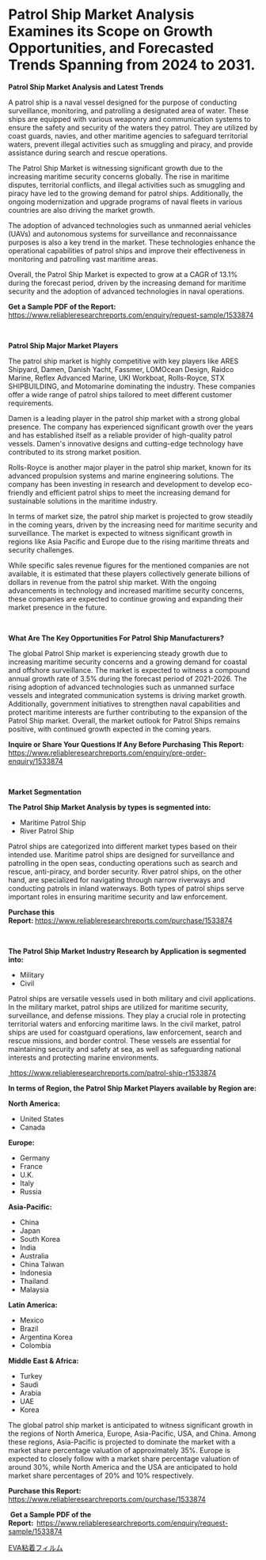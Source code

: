 <p><h1>Patrol Ship Market Analysis Examines its Scope on Growth Opportunities, and Forecasted Trends Spanning from 2024 to 2031.</h1></p><p><strong>Patrol Ship Market Analysis and Latest Trends</strong></p>
<p><p>A patrol ship is a naval vessel designed for the purpose of conducting surveillance, monitoring, and patrolling a designated area of water. These ships are equipped with various weaponry and communication systems to ensure the safety and security of the waters they patrol. They are utilized by coast guards, navies, and other maritime agencies to safeguard territorial waters, prevent illegal activities such as smuggling and piracy, and provide assistance during search and rescue operations.</p><p>The Patrol Ship Market is witnessing significant growth due to the increasing maritime security concerns globally. The rise in maritime disputes, territorial conflicts, and illegal activities such as smuggling and piracy have led to the growing demand for patrol ships. Additionally, the ongoing modernization and upgrade programs of naval fleets in various countries are also driving the market growth.</p><p>The adoption of advanced technologies such as unmanned aerial vehicles (UAVs) and autonomous systems for surveillance and reconnaissance purposes is also a key trend in the market. These technologies enhance the operational capabilities of patrol ships and improve their effectiveness in monitoring and patrolling vast maritime areas.</p><p>Overall, the Patrol Ship Market is expected to grow at a CAGR of 13.1% during the forecast period, driven by the increasing demand for maritime security and the adoption of advanced technologies in naval operations.</p></p>
<p><strong>Get a Sample PDF of the Report:&nbsp;</strong> <a href="https://www.reliableresearchreports.com/enquiry/request-sample/1533874">https://www.reliableresearchreports.com/enquiry/request-sample/1533874</a></p>
<p>&nbsp;</p>
<p><strong>Patrol Ship Major Market Players</strong></p>
<p><p>The patrol ship market is highly competitive with key players like ARES Shipyard, Damen, Danish Yacht, Fassmer, LOMOcean Design, Raidco Marine, Reflex Advanced Marine, UKI Workboat, Rolls-Royce, STX SHIPBUILDING, and Motomarine dominating the industry. These companies offer a wide range of patrol ships tailored to meet different customer requirements.</p><p>Damen is a leading player in the patrol ship market with a strong global presence. The company has experienced significant growth over the years and has established itself as a reliable provider of high-quality patrol vessels. Damen's innovative designs and cutting-edge technology have contributed to its strong market position.</p><p>Rolls-Royce is another major player in the patrol ship market, known for its advanced propulsion systems and marine engineering solutions. The company has been investing in research and development to develop eco-friendly and efficient patrol ships to meet the increasing demand for sustainable solutions in the maritime industry.</p><p>In terms of market size, the patrol ship market is projected to grow steadily in the coming years, driven by the increasing need for maritime security and surveillance. The market is expected to witness significant growth in regions like Asia Pacific and Europe due to the rising maritime threats and security challenges.</p><p>While specific sales revenue figures for the mentioned companies are not available, it is estimated that these players collectively generate billions of dollars in revenue from the patrol ship market. With the ongoing advancements in technology and increased maritime security concerns, these companies are expected to continue growing and expanding their market presence in the future.</p></p>
<p>&nbsp;</p>
<p><strong>What Are The Key Opportunities For Patrol Ship Manufacturers?</strong></p>
<p><p>The global Patrol Ship market is experiencing steady growth due to increasing maritime security concerns and a growing demand for coastal and offshore surveillance. The market is expected to witness a compound annual growth rate of 3.5% during the forecast period of 2021-2026. The rising adoption of advanced technologies such as unmanned surface vessels and integrated communication systems is driving market growth. Additionally, government initiatives to strengthen naval capabilities and protect maritime interests are further contributing to the expansion of the Patrol Ship market. Overall, the market outlook for Patrol Ships remains positive, with continued growth expected in the coming years.</p></p>
<p><strong>Inquire or Share Your Questions If Any Before Purchasing This Report:</strong> <a href="https://www.reliableresearchreports.com/enquiry/pre-order-enquiry/1533874">https://www.reliableresearchreports.com/enquiry/pre-order-enquiry/1533874</a></p>
<p>&nbsp;</p>
<p><strong>Market Segmentation</strong></p>
<p><strong>The Patrol Ship Market Analysis by types is segmented into:</strong></p>
<p><ul><li>Maritime Patrol Ship</li><li>River Patrol Ship</li></ul></p>
<p><p>Patrol ships are categorized into different market types based on their intended use. Maritime patrol ships are designed for surveillance and patrolling in the open seas, conducting operations such as search and rescue, anti-piracy, and border security. River patrol ships, on the other hand, are specialized for navigating through narrow riverways and conducting patrols in inland waterways. Both types of patrol ships serve important roles in ensuring maritime security and law enforcement.</p></p>
<p><strong>Purchase this Report:&nbsp;</strong><a href="https://www.reliableresearchreports.com/purchase/1533874">https://www.reliableresearchreports.com/purchase/1533874</a></p>
<p>&nbsp;</p>
<p><strong>The Patrol Ship Market Industry Research by Application is segmented into:</strong></p>
<p><ul><li>Military</li><li>Civil</li></ul></p>
<p><p>Patrol ships are versatile vessels used in both military and civil applications. In the military market, patrol ships are utilized for maritime security, surveillance, and defense missions. They play a crucial role in protecting territorial waters and enforcing maritime laws. In the civil market, patrol ships are used for coastguard operations, law enforcement, search and rescue missions, and border control. These vessels are essential for maintaining security and safety at sea, as well as safeguarding national interests and protecting marine environments.</p></p>
<p><a href="https://www.reliableresearchreports.com/patrol-ship-r1533874">&nbsp;https://www.reliableresearchreports.com/patrol-ship-r1533874</a></p>
<p><strong>In terms of Region, the Patrol Ship Market Players available by Region are:</strong></p>
<p>
    <p> <strong> North America: </strong>
        <ul>
            <li>United States</li>
            <li>Canada</li>
        </ul>
        </p> 
    <p> <strong> Europe: </strong>
        <ul>
            <li>Germany</li>
            <li>France</li>
            <li>U.K.</li>
            <li>Italy</li>
            <li>Russia</li>
        </ul>
        </p> 
    <p> <strong> Asia-Pacific: </strong>
        <ul>
            <li>China</li>
            <li>Japan</li>
            <li>South Korea</li>
            <li>India</li>
            <li>Australia</li>
            <li>China Taiwan</li>
            <li>Indonesia</li>
            <li>Thailand</li>
            <li>Malaysia</li>
        </ul>
        </p> 
    <p> <strong> Latin America: </strong>
        <ul>
            <li>Mexico</li>
            <li>Brazil</li>
            <li>Argentina Korea</li>
            <li>Colombia</li>
        </ul>
        </p> 
    <p> <strong> Middle East & Africa: </strong>
        <ul>
            <li>Turkey</li>
            <li>Saudi</li>
            <li>Arabia</li>
            <li>UAE</li>
            <li>Korea</li>
        </ul>
    </p>
    </p>
<p><p>The global patrol ship market is anticipated to witness significant growth in the regions of North America, Europe, Asia-Pacific, USA, and China. Among these regions, Asia-Pacific is projected to dominate the market with a market share percentage valuation of approximately 35%. Europe is expected to closely follow with a market share percentage valuation of around 30%, while North America and the USA are anticipated to hold market share percentages of 20% and 10% respectively.</p></p>
<p><strong>Purchase this Report: </strong><a href="https://www.reliableresearchreports.com/purchase/1533874">https://www.reliableresearchreports.com/purchase/1533874</a></p>
<p>&nbsp;<strong>Get a Sample PDF of the Report:&nbsp;&nbsp;</strong><a href="https://www.reliableresearchreports.com/enquiry/request-sample/1533874">https://www.reliableresearchreports.com/enquiry/request-sample/1533874</a></p>
<p><strong></strong></p>
<p><p><a href="https://medium.com/@elishelacruz56456/eva%E6%8E%A5%E7%9D%80%E3%83%95%E3%82%A3%E3%83%AB%E3%83%A0%E3%81%AE%E5%B8%82%E5%A0%B4%E5%88%86%E6%9E%90%E3%81%A82024%E5%B9%B4%E3%81%8B%E3%82%892031%E5%B9%B4%E3%81%BE%E3%81%A7%E3%81%AE%E4%BA%88%E6%B8%AC%E6%95%B0%E3%82%92%E7%A4%BA%E3%81%99-131429c60e5b">EVA粘着フィルム</a></p></p>